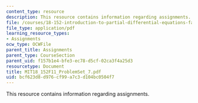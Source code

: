 ```yaml
---
content_type: resource
description: This resource contains information regarding assignments.
file: /courses/18-152-introduction-to-partial-differential-equations-fall-2011/bcf623d8d976cf99a7c3d104bc0504f7_MIT18_152F11_ProblemSet_7.pdf
file_type: application/pdf
learning_resource_types:
- Assignments
ocw_type: OCWFile
parent_title: Assignments
parent_type: CourseSection
parent_uid: f157b1e4-bfe3-ec78-d5cf-02ca3f4a25d3
resourcetype: Document
title: MIT18_152F11_ProblemSet_7.pdf
uid: bcf623d8-d976-cf99-a7c3-d104bc0504f7
---
```

This resource contains information regarding assignments.

